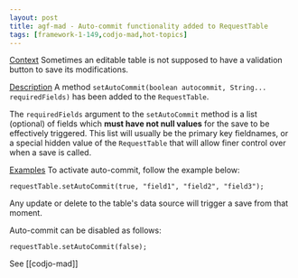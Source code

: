 ```yaml
---
layout: post
title: agf-mad - Auto-commit functionality added to RequestTable
tags: [framework-1-149,codjo-mad,hot-topics]
---
```

<u>Context</u>
Sometimes an editable table is not supposed to have a validation button to save its modifications.

<u>Description</u>
A method ```setAutoCommit(boolean autocommit, String... requiredFields)``` has been added to the ```RequestTable```.

The ```requiredFields``` argument to the ```setAutoCommit``` method is a list (optional) of fields which **must have not null values** for the save to be effectively triggered. This list will usually be the primary key fieldnames, or a special hidden value of the ```RequestTable``` that will allow finer control over when a save is called.

<u>Examples</u>
To activate auto-commit, follow the example below:
```
requestTable.setAutoCommit(true, "field1", "field2", "field3");
```
Any update or delete to the table's data source will trigger a save from that moment.

Auto-commit can be disabled as follows:
```
requestTable.setAutoCommit(false);
```

See [[codjo-mad]]